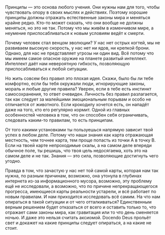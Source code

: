 Принципы — это основа любого учения. Они нужны нам для того, чтобы чувствовать опору в своих мыслях и действиях. Поэтому хорошие принципы должны отражать естественные законы мира и меняться крайне редко. Кто-то может сказать, что они вообще не должны меняться, но это не так. Потому что мы живём в изменчивом мире, а неумение приспосабливаться к новым условиям ведёт к смерти.

Почему человек стал венцом эволюции? У нас нет острых когтей, мы не развиваем высокую скорость, у нас нет ни ядов, ни крепкой брони. Однако, для нас не представляет угрозы ни один вид. Всё потому что мы имеем самое опасное оружие на планете развитый интеллект. Интеллект даёт нам невероятную гибкость, позволяющую приспосабливаться к любой ситуации.

Но жить совсем без правил это плохая идея. Скажи, было бы ли тебе комфортно, если бы тебя окружали люди, игнорирующие законы, мораль и любые другие правила? Уверен, если в тебе есть инстинкт самосохранения, то ответ очевиден. Личность без правил разлагается, так как следует за малейшими эмоциональным порывам и особо не отличается от животного. Если крокодилу хочется есть, он нападёт даже на того, кто его регулярно кормит. Одной из главных особенностей человека в том, что он способен себя ограничивать, следовать каким-то правилам, то есть принципам.

От того какими установками ты пользуешься напрямую зависит твой успех в любом деле. Потому что наши знания как карта отражающая местность, чем точнее карта, тем проще попасть из точки A в точку B. Если на твоей карте непроходимые скалы, а на самом деле впереди обычное поле, ты решишь, что твоя цель недосягаема, хоть это на самом деле и не так. Знания — это сила, позволяющие достигнуть чего угодно.

Правда в том, что зачастую у нас нет той самой карты, которая нам так нужна, по разным причинам, возможно, она утонула в глубинах интернета из-за информационного мусора, возможно, эту проблему ещё не исследовали, а возможно, что по причине непрекращающегося прогресса, имеющиеся карты реальности устарели, и всё работает по новым правилам. И нам приходится исследовать всё самим. На что нам опираться в такой ситуации и от чего отталкиваться? Единственным верным решением будет отказаться от всего и оставить только то, что отражает сами законы мира, как гравитация или то что день сменяется ночью. И даже это нельзя считать аксиомой. Docendo Deus прольёт свет и докажет на какие принципы следует опираться, а на какие не стоит.
